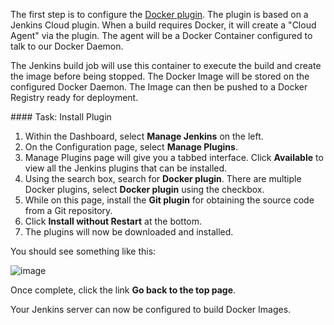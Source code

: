 The first step is to configure the [Docker plugin](https://wiki.jenkins-ci.org/display/JENKINS/Docker+Plugin). The plugin is based on a Jenkins Cloud plugin. When a build requires Docker, it will create a "Cloud Agent" via the plugin. The agent will be a Docker Container configured to talk to our Docker Daemon.

The Jenkins build job will use this container to execute the build and create the image before being stopped. The Docker Image will be stored on the configured Docker Daemon. The Image can then be pushed to a Docker Registry ready for deployment.

#### Task: Install Plugin

1. Within the Dashboard, select **Manage Jenkins** on the left.
2. On the Configuration page, select **Manage Plugins**.
3. Manage Plugins page will give you a tabbed interface. Click **Available** to view all the Jenkins plugins that can be installed.
4. Using the search box, search for **Docker plugin**. There are multiple Docker plugins, select **Docker plugin** using the checkbox.
5. While on this page, install the **Git plugin** for obtaining the source code from a Git repository.
6. Click **Install without Restart** at the bottom.
7. The plugins will now be downloaded and installed. 

You should see something like this:

![image](https://user-images.githubusercontent.com/558905/37979556-dda177aa-31b6-11e8-9dae-c40673e3d196.png)

Once complete, click the link **Go back to the top page**.

Your Jenkins server can now be configured to build Docker Images.
